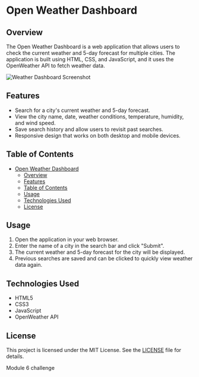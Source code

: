 # Open Weather Dashboard

## Overview

The Open Weather Dashboard is a web application that allows users to check the current weather and 5-day forecast for multiple cities. The application is built using HTML, CSS, and JavaScript, and it uses the OpenWeather API to fetch weather data.

![Weather Dashboard Screenshot](assets/images/screenshot.png)

## Features

- Search for a city's current weather and 5-day forecast.
- View the city name, date, weather conditions, temperature, humidity, and wind speed.
- Save search history and allow users to revisit past searches.
- Responsive design that works on both desktop and mobile devices.

## Table of Contents

- [Open Weather Dashboard](#open-weather-dashboard)
  - [Overview](#overview)
  - [Features](#features)
  - [Table of Contents](#table-of-contents)
  - [Usage](#usage)
  - [Technologies Used](#technologies-used)
  - [License](#license)

## Usage

1. Open the application in your web browser.
2. Enter the name of a city in the search bar and click "Submit".
3. The current weather and 5-day forecast for the city will be displayed.
4. Previous searches are saved and can be clicked to quickly view weather data again.

## Technologies Used

- HTML5
- CSS3
- JavaScript
- OpenWeather API

## License

This project is licensed under the MIT License. See the [LICENSE](LICENSE) file for details.


Module 6 challenge
